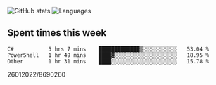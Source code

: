 ![GitHub stats](https://github-readme-stats.vercel.app/api?username=emipa606&theme=github_dark&show_icons=true) 
![Languages](https://github-readme-stats.vercel.app/api/top-langs/?username=emipa606&theme=github_dark&layout=compact)

## Spent times this week
<!--START_SECTION:waka-->

```text
C#           5 hrs 7 mins    █████████████▒░░░░░░░░░░░   53.04 %
PowerShell   1 hr 49 mins    ████▓░░░░░░░░░░░░░░░░░░░░   18.95 %
Other        1 hr 31 mins    ████░░░░░░░░░░░░░░░░░░░░░   15.78 %
```

<!--END_SECTION:waka-->


26012022/8690260
